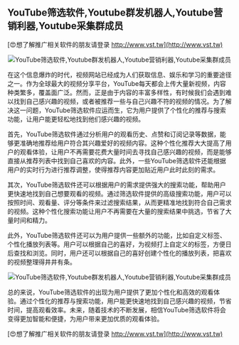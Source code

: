 ## **YouTube筛选软件,Youtube群发机器人,Youtube营销利器,Youtube采集群成员**

[😍想了解推广相关软件的朋友请登录 http://www.vst.tw](http://www.vst.tw)

 <center><img src="https://vst.tw/MP4/tuiguang/png/6.png" alt="YouTube筛选软件,Youtube群发机器人,Youtube营销利器,Youtube采集群成员"></center>

在这个信息爆炸的时代，视频网站已经成为人们获取信息、娱乐和学习的重要途径之一。作为全球最大的视频分享平台，YouTube每天都会上传大量新视频，内容种类繁多，覆盖面广泛。然而，正是由于内容的丰富多样性，有时候我们会遇到难以找到自己感兴趣的视频，或者被推荐一些与自己兴趣不符的视频的情况。为了解决这一问题，YouTube筛选软件应运而生，它为用户提供了个性化的推荐与搜索功能，让用户能更轻松地找到他们感兴趣的视频。

首先，YouTube筛选软件通过分析用户的观看历史、点赞和订阅记录等数据，能够更准确地推荐给用户符合其兴趣爱好的视频内容。这种个性化推荐大大提高了用户的观看体验，让用户不再需要花费大量时间去寻找自己感兴趣的视频，而是能够直接从推荐列表中找到自己喜欢的内容。此外，一些YouTube筛选软件还能根据用户的实时行为进行推荐调整，使得推荐内容更加贴近用户此时此刻的需求。

其次，YouTube筛选软件还可以根据用户的需求提供强大的搜索功能，帮助用户更快速地找到自己想要观看的视频。通过筛选软件提供的高级搜索功能，用户可以按照时间、观看量、评分等条件来过滤搜索结果，从而更精准地找到符合自己需求的视频。这种个性化搜索功能让用户不再需要在大量的搜索结果中挑选，节省了大量时间和精力。

此外，YouTube筛选软件还可以为用户提供一些额外的功能，比如自定义标签、个性化播放列表等。用户可以根据自己的喜好，为视频打上自定义的标签，方便日后查找和浏览。同时，用户还可以根据自己的喜好创建个性化的播放列表，把喜欢的视频整理得井井有条。

 <center><img src="https://vst.tw/MP4/tuiguang/png/6.png" alt="YouTube筛选软件,Youtube群发机器人,Youtube营销利器,Youtube采集群成员"></center>

总的来说，YouTube筛选软件的出现为用户提供了更加个性化和高效的观看体验。通过个性化的推荐与搜索功能，用户能更快速地找到自己感兴趣的视频，节省时间，提高观看效率。未来，随着技术的不断发展，相信YouTube筛选软件将会变得更加智能和便捷，为用户带来更加优质的观看体验。

[😍想了解推广相关软件的朋友请登录 http://www.vst.tw](http://www.vst.tw)



